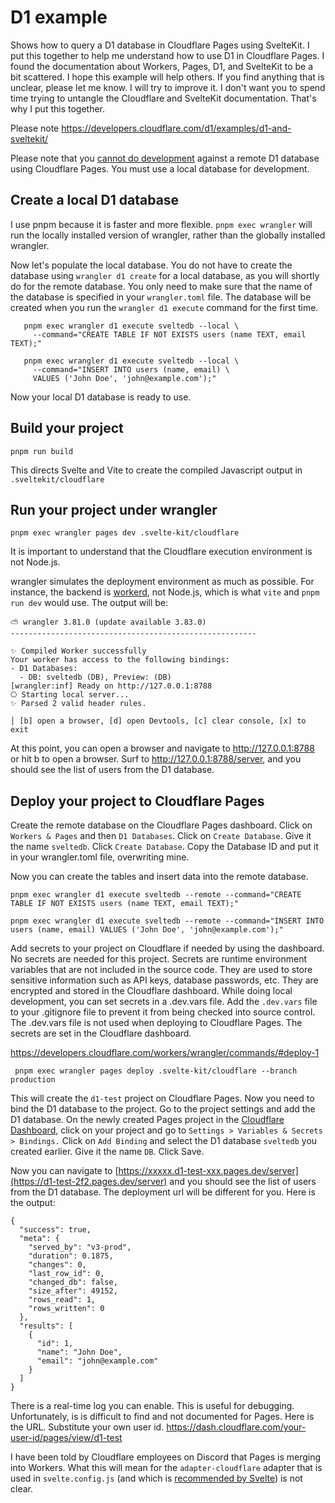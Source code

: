 # D1 example
Shows how to query a D1 database in Cloudflare Pages using SvelteKit. I put this together to help me understand how to use D1 in Cloudflare Pages.  I found the documentation about Workers, Pages, D1, and SvelteKit to be a bit scattered.  I hope this example will help others.  If you find anything that is unclear, please let me know.  I will try to improve it. I don't want you to spend time trying to untangle the Cloudflare and SvelteKit documentation.  That's why I put this together.

Please note https://developers.cloudflare.com/d1/examples/d1-and-sveltekit/

Please note that you [cannot do development](https://developers.cloudflare.com/d1/build-with-d1/local-development/) against a remote D1 database using Cloudflare Pages. You must use a local database for development.  

## Create a local D1 database

I use pnpm because it is faster and more flexible.  ``pnpm exec wrangler`` will run the locally installed version of wrangler, rather than the globally installed wrangler.

Now let's populate the local database.  You do not have to create the database using  ``wrangler d1 create`` for a local database, as you will shortly do for the remote database.  You only need to make sure that the name of the database is specified in your ``wrangler.toml`` file.  The database will be created when you run the ``wrangler d1 execute`` command for the first time.


``` 
   pnpm exec wrangler d1 execute sveltedb --local \
     --command="CREATE TABLE IF NOT EXISTS users (name TEXT, email TEXT);" 

   pnpm exec wrangler d1 execute sveltedb --local \
     --command="INSERT INTO users (name, email) \
     VALUES ('John Doe', 'john@example.com');"
```

Now your local D1 database is ready to use.  
## Build your project
``pnpm run build``

This directs Svelte and Vite to create the compiled Javascript output in  ``.sveltekit/cloudflare``

## Run your project under wrangler
```
pnpm exec wrangler pages dev .svelte-kit/cloudflare
```

It is important to understand that the Cloudflare execution environment is not Node.js.

wrangler simulates the deployment environment as much as possible.  For instance, the backend is [workerd](https://blog.cloudflare.com/workerd-open-source-workers-runtime/), not Node.js, which is what ``vite`` and ``pnpm run dev`` would use.  The output will be:

```
⛅️ wrangler 3.81.0 (update available 3.83.0)
-------------------------------------------------------

✨ Compiled Worker successfully
Your worker has access to the following bindings:
- D1 Databases:
  - DB: sveltedb (DB), Preview: (DB)
[wrangler:inf] Ready on http://127.0.0.1:8788
⎔ Starting local server...                                                                                                                                   
✨ Parsed 2 valid header rules.

│ [b] open a browser, [d] open Devtools, [c] clear console, [x] to exit  
```

At this point, you can open a browser and navigate to http://127.0.0.1:8788 or hit b to open a browser.
Surf to http://127.0.0.1:8788/server, and you should see the list of users from the D1 database.

## Deploy your project to Cloudflare Pages
Create the remote database on the Cloudflare Pages dashboard.  Click on ``Workers & Pages`` and then ``D1 Databases``.  Click on ``Create Database``.  Give it the name ``sveltedb``.  Click ``Create Database``.  Copy the Database ID and put it in your wrangler.toml file, overwriting mine.

Now you can create the tables and insert data into the remote database.
```
pnpm exec wrangler d1 execute sveltedb --remote --command="CREATE TABLE IF NOT EXISTS users (name TEXT, email TEXT);" 

pnpm exec wrangler d1 execute sveltedb --remote --command="INSERT INTO users (name, email) VALUES ('John Doe', 'john@example.com');" 
```

Add secrets to your project on Cloudflare if needed by using the dashboard.  No secrets are needed for this project. Secrets are runtime environment variables that are not included in the source code.  They are used to store sensitive information such as API keys, database passwords, etc.  They are encrypted and stored in the Cloudflare dashboard. While doing local development, you can set secrets in a .dev.vars file.  Add the ``.dev.vars`` file to your .gitignore file to prevent it from being checked into source control.  The .dev.vars file is not used when deploying to Cloudflare Pages.  The secrets are set in the Cloudflare dashboard. 

https://developers.cloudflare.com/workers/wrangler/commands/#deploy-1

`` pnpm exec wrangler pages deploy .svelte-kit/cloudflare --branch production``

This will create the `d1-test` project on Cloudflare Pages.  Now you need to bind the D1 database to the project.  Go to the project settings and add the D1 database.  On the newly created Pages project in the [Cloudflare Dashboard](https://d1-test-2f2.pages.dev/server), click on your project and go to ``Settings > Variables & Secrets > Bindings.``  Click on ``Add Binding`` and select the D1 database ``sveltedb`` you created earlier.  Give it the name ``DB``.  Click Save.

Now you can navigate to [https://xxxxx.d1-test-xxx.pages.dev/server](https://d1-test-2f2.pages.dev/server) and you should see the list of users from the D1 database.  The deployment url will be different for you.  Here is the output:

```
{
  "success": true,
  "meta": {
    "served_by": "v3-prod",
    "duration": 0.1875,
    "changes": 0,
    "last_row_id": 0,
    "changed_db": false,
    "size_after": 49152,
    "rows_read": 1,
    "rows_written": 0
  },
  "results": [
    {
      "id": 1,
      "name": "John Doe",
      "email": "john@example.com"
    }
  ]
}
```

There is a real-time log you can enable. This is useful for debugging.  Unfortunately, is is difficult to find and not documented for Pages.  Here is the URL.  Substitute your own user id. https://dash.cloudflare.com/your-user-id/pages/view/d1-test

I have been told by Cloudflare employees on Discord that Pages is merging into Workers.  What this will mean for the `adapter-cloudflare` adapter that is used in `svelte.config.js` (and which is [recommended by Svelte](https://svelte.dev/docs/kit/adapter-cloudflare)) is not clear. 